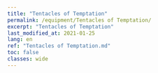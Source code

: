 ```yaml
---
title: "Tentacles of Temptation"
permalink: /equipment/Tentacles of Temptation/
excerpt: "Tentacles of Temptation"
last_modified_at: 2021-01-25
lang: en
ref: "Tentacles of Temptation.md"
toc: false
classes: wide
---
```


